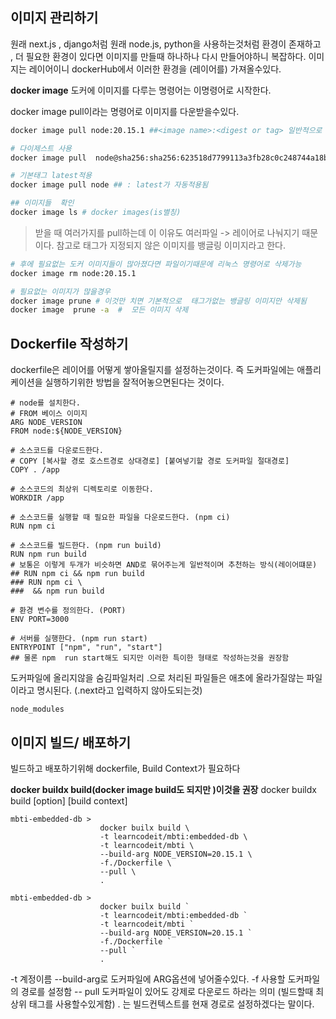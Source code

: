 ##  이미지 관리하기
원래 next.js , django처럼 원래  node.js, python을 사용하는것처럼 환경이 존재하고 ,  더  필요한  환경이  있다면  이미지를 만들때 하나하나 다시 만들어야하니 복잡하다.
이미지는  레이어이니 dockerHub에서 이러한 환경을 (레이어를) 가져올수있다.

**docker image**
도커에 이미지를 다루는 명령어는 이명령어로 시작한다.

docker image pull이라는 명령어로 이미지를 다운받을수있다.
```bash
docker image pull node:20.15.1 ##<image name>:<digest or tag> 일반적으로 별칭을 사용

# 다이제스트 사용
docker image pull  node@sha256:sha256:623518d7799113a3fb28c0c248744a18bce264c18674556768384517f90a2407 ##   <imagename>@<digest>

# 기본태그 latest적용
docker image pull node ## : latest가 자동적용됨

## 이미지들  확인
docker image ls # docker images(is별칭)
```
> 받을 때 여러가지를 pull하는데 이  이유도 여러파일 ->  레이어로 나눠지기 때문이다.
> 참고로 태그가  지정되지 않은 이미지를 뱅글링 이미지라고 한다.

```bash
# 후에 필요없는 도커 이미지들이 많아졌다면 파일이기때문에 리눅스 명령어로 삭제가능
docker image rm node:20.15.1

# 필요없는 이미지가 많을경우
docker image prune # 이것만 치면 기본적으로  태그가없는 뱅글링 이미지만 삭제됨
docker image  prune -a  #  모든 이미지 삭제
```

## Dockerfile 작성하기
dockerfile은 레이어를 어떻게 쌓아올릴지를 설정하는것이다. 즉 도커파일에는  애플리케이션을 실행하기위한 방법을 잘적어놓으면된다는 것이다.
```docker
# node를 설치한다.
# FROM 베이스 이미지
ARG NODE_VERSION
FROM node:${NODE_VERSION}

# 소스코드를 다운로드한다.
# COPY [복사할 경로 호스트경로 상대경로] [붙여넣기할 경로 도커파일 절대경로]
COPY . /app

# 소스코드의 최상위 디렉토리로 이동한다.
WORKDIR /app

# 소스코드를 실행할 때 필요한 파일을 다운로드한다. (npm ci)
RUN npm ci

# 소스코드를 빌드한다. (npm run build)
RUN npm run build
# 보통은 이렇게 두개가 비슷하면 AND로 묶어주는게 일반적이며 추천하는 방식(레이어떄문)
## RUN npm ci && npm run build
### RUN npm ci \
###  && npm run build

# 환경 변수를 정의한다. (PORT)
ENV PORT=3000

# 서버를 실행한다. (npm run start)
ENTRYPOINT ["npm", "run", "start"] 
## 물론 npm  run start해도 되지만 이러한 특이한 형태로 작성하는것을 권장함
```
도커파일에 올리지않을 숨김파일처리
.으로 처리된 파일들은 애초에 올라가질않는 파일이라고 명시된다. (.next라고 입력하지 않아도되는것)
```dockerignore
node_modules
```

##  이미지  빌드/ 배포하기
빌드하고 배포하기위해 dockerfile, Build Context가 필요하다

**docker buildx build(docker image  build도 되지만 )이것을 권장**
docker buildx build \[option] \[build context]
```linux/macOS
mbti-embedded-db >
					docker builx build \
					-t learncodeit/mbti:embedded-db \
					-t learncodeit/mbti \
					--build-arg NODE_VERSION=20.15.1 \
					-f./Dockerfile \
					--pull \
					.
```
```Windows
mbti-embedded-db >
					docker builx build `
					-t learncodeit/mbti:embedded-db `
					-t learncodeit/mbti `
					--build-arg NODE_VERSION=20.15.1 `
					-f./Dockerfile `
					--pull `
					.
```
-t 계정이름
--build-arg로 도커파일에 ARG옵션에 넣어줄수있다.
-f 사용할 도커파일의 경로를 설정함
-- pull 도커파일이 있어도 강제로 다운로드 하라는 의미 (빌드할때 최상위 태그를 사용할수있게함)
. 는 빌드컨텍스트를 현재 경로로 설정하겠다는 말이다.